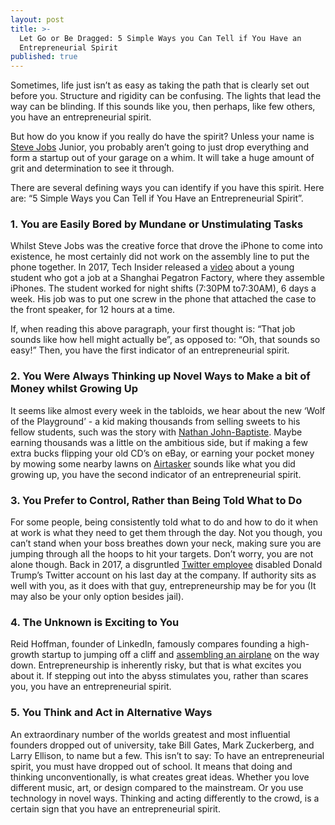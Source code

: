 ```yaml
---
layout: post
title: >-
  Let Go or Be Dragged: 5 Simple Ways you Can Tell if You Have an
  Entrepreneurial Spirit
published: true
---
```




Sometimes, life just isn’t as easy as taking the path that is clearly set out before you. Structure and rigidity can be confusing. The lights that lead the way can be blinding. If this sounds like you, then perhaps, like few others, you have an entrepreneurial spirit. 

But how do you know if you really do have the spirit? Unless your name is [Steve Jobs](https://en.wikipedia.org/wiki/Steve_Jobs) Junior, you probably aren’t going to just drop everything and form a startup out of your garage on a whim. It will take a huge amount of grit and determination to see it through. 

There are several defining ways you can identify if you have this spirit. Here are: “5 Simple Ways you Can Tell if You Have an Entrepreneurial Spirit”.

### **1. You are Easily Bored by Mundane or Unstimulating Tasks**

Whilst Steve Jobs was the creative force that drove the iPhone to come into existence, he most certainly did not work on the assembly line to put the phone together. In 2017, Tech Insider released a [video](https://youtu.be/EDYT36np2mA) about a young student who got a job at a Shanghai Pegatron Factory, where they assemble iPhones. The student worked for night shifts (7:30PM to7:30AM), 6 days a week. His job was to put one screw in the phone that attached the case to the front speaker, for 12 hours at a time. 

If, when reading this above paragraph, your first thought is: “That job sounds like how hell might actually be”, as opposed to: “Oh, that sounds so easy!” Then, you have the first indicator of an entrepreneurial spirit.

### **2. You Were Always Thinking up Novel Ways to Make a bit of Money whilst Growing Up**

It seems like almost every week in the tabloids, we hear about the new ‘Wolf of the Playground’ - a kid making thousands from selling sweets to his fellow students, such was the story with [Nathan John-Baptiste](https://www.independent.co.uk/news/uk/home-news/teenager-tuck-shop-wolf-walthamstow-1150-week-earn-school-nathan-john-baptiste-north-london-a7834996.html). Maybe earning thousands was a little on the ambitious side, but if making a few extra bucks flipping your old CD’s on eBay, or earning your pocket money by mowing some nearby lawns on [Airtasker](https://www.news.com.au/technology/online/social/how-australias-top-airtasker-made-171000-using-the-service/news-story/f986d3d892a354b55ac67c0c27358b76) sounds like what you did growing up, you have the second indicator of an entrepreneurial spirit.

### **3. You Prefer to Control, Rather than Being Told What to Do**

For some people, being consistently told what to do and how to do it when at work is what they need to get them through the day. Not you though, you can’t stand when your boss breathes down your neck, making sure you are jumping through all the hoops to hit your targets. Don’t worry, you are not alone though. Back in 2017, a disgruntled [Twitter employee](https://techcrunch.com/2017/11/29/meet-the-man-who-deactivated-trumps-twitter-account/) disabled Donald Trump’s Twitter account on his last day at the company. If authority sits as well with you, as it does with that guy, entrepreneurship may be for you (It may also be your only option besides jail).

### **4. The Unknown is Exciting to You**

Reid Hoffman, founder of LinkedIn, famously compares founding a high-growth startup to jumping off a cliff and [assembling an airplane](https://www.fastcompany.com/3009831/how-linkedins-reid-hoffman-jumped-off-a-cliff-and-built-an-airplane) on the way down. Entrepreneurship is inherently risky, but that is what excites you about it. If stepping out into the abyss stimulates you, rather than scares you, you have an entrepreneurial spirit.

### **5. You Think and Act in Alternative Ways**

An extraordinary number of the worlds greatest and most influential founders dropped out of university, take Bill Gates, Mark Zuckerberg, and Larry Ellison, to name but a few. This isn’t to say: To have an entrepreneurial spirit, you must have dropped out of school. It means that doing and thinking unconventionally, is what creates great ideas. Whether you love different music, art, or design compared to the mainstream. Or you use technology in novel ways. Thinking and acting differently to the crowd, is a certain sign that you have an entrepreneurial spirit.

